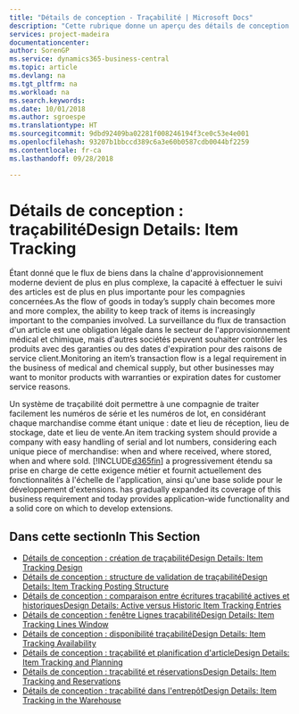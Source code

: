 ```yaml
---
title: "Détails de conception - Traçabilité | Microsoft Docs"
description: "Cette rubrique donne un aperçu des détails de conception pour la traçabilité."
services: project-madeira
documentationcenter: 
author: SorenGP
ms.service: dynamics365-business-central
ms.topic: article
ms.devlang: na
ms.tgt_pltfrm: na
ms.workload: na
ms.search.keywords: 
ms.date: 10/01/2018
ms.author: sgroespe
ms.translationtype: HT
ms.sourcegitcommit: 9dbd92409ba02281f008246194f3ce0c53e4e001
ms.openlocfilehash: 93207b1bbccd389c6a3e60b0587cdb0044bf2259
ms.contentlocale: fr-ca
ms.lasthandoff: 09/28/2018

---
```

# <a name="design-details-item-tracking"></a><span data-ttu-id="3f5c0-103">Détails de conception : traçabilité</span><span class="sxs-lookup"><span data-stu-id="3f5c0-103">Design Details: Item Tracking</span></span>
<span data-ttu-id="3f5c0-104">Étant donné que le flux de biens dans la chaîne d'approvisionnement moderne devient de plus en plus complexe, la capacité à effectuer le suivi des articles est de plus en plus importante pour les compagnies concernées.</span><span class="sxs-lookup"><span data-stu-id="3f5c0-104">As the flow of goods in today’s supply chain becomes more and more complex, the ability to keep track of items is increasingly important to the companies involved.</span></span> <span data-ttu-id="3f5c0-105">La surveillance du flux de transaction d'un article est une obligation légale dans le secteur de l'approvisionnement médical et chimique, mais d'autres sociétés peuvent souhaiter contrôler les produits avec des garanties ou des dates d'expiration pour des raisons de service client.</span><span class="sxs-lookup"><span data-stu-id="3f5c0-105">Monitoring an item’s transaction flow is a legal requirement in the business of medical and chemical supply, but other businesses may want to monitor products with warranties or expiration dates for customer service reasons.</span></span>  

<span data-ttu-id="3f5c0-106">Un système de traçabilité doit permettre à une compagnie de traiter facilement les numéros de série et les numéros de lot, en considérant chaque marchandise comme étant unique : date et lieu de réception, lieu de stockage, date et lieu de vente.</span><span class="sxs-lookup"><span data-stu-id="3f5c0-106">An item tracking system should provide a company with easy handling of serial and lot numbers, considering each unique piece of merchandise: when and where received, where stored, when and where sold.</span></span> [!INCLUDE[d365fin](includes/d365fin_md.md)] <span data-ttu-id="3f5c0-107">a progressivement étendu sa prise en charge de cette exigence métier et fournit actuellement des fonctionnalités à l'échelle de l'application, ainsi qu'une base solide pour le développement d'extensions.</span><span class="sxs-lookup"><span data-stu-id="3f5c0-107"> has gradually expanded its coverage of this business requirement and today provides application-wide functionality and a solid core on which to develop extensions.</span></span>  

## <a name="in-this-section"></a><span data-ttu-id="3f5c0-108">Dans cette section</span><span class="sxs-lookup"><span data-stu-id="3f5c0-108">In This Section</span></span>  
* [<span data-ttu-id="3f5c0-109">Détails de conception : création de traçabilité</span><span class="sxs-lookup"><span data-stu-id="3f5c0-109">Design Details: Item Tracking Design</span></span>](design-details-item-tracking-design.md)  
* [<span data-ttu-id="3f5c0-110">Détails de conception : structure de validation de traçabilité</span><span class="sxs-lookup"><span data-stu-id="3f5c0-110">Design Details: Item Tracking Posting Structure</span></span>](design-details-item-tracking-posting-structure.md)  
* [<span data-ttu-id="3f5c0-111">Détails de conception : comparaison entre écritures traçabilité actives et historiques</span><span class="sxs-lookup"><span data-stu-id="3f5c0-111">Design Details: Active versus Historic Item Tracking Entries</span></span>](design-details-active-versus-historic-item-tracking-entries.md)  
* [<span data-ttu-id="3f5c0-112">Détails de conception : fenêtre Lignes traçabilité</span><span class="sxs-lookup"><span data-stu-id="3f5c0-112">Design Details: Item Tracking Lines Window</span></span>](design-details-item-tracking-lines-window.md)  
* [<span data-ttu-id="3f5c0-113">Détails de conception : disponibilité traçabilité</span><span class="sxs-lookup"><span data-stu-id="3f5c0-113">Design Details: Item Tracking Availability</span></span>](design-details-item-tracking-availability.md)  
* [<span data-ttu-id="3f5c0-114">Détails de conception : traçabilité et planification d'article</span><span class="sxs-lookup"><span data-stu-id="3f5c0-114">Design Details: Item Tracking and Planning</span></span>](design-details-item-tracking-and-planning.md)  
* [<span data-ttu-id="3f5c0-115">Détails de conception : traçabilité et réservations</span><span class="sxs-lookup"><span data-stu-id="3f5c0-115">Design Details: Item Tracking and Reservations</span></span>](design-details-item-tracking-and-reservations.md)  
* [<span data-ttu-id="3f5c0-116">Détails de conception : traçabilité dans l'entrepôt</span><span class="sxs-lookup"><span data-stu-id="3f5c0-116">Design Details: Item Tracking in the Warehouse</span></span>](design-details-item-tracking-in-the-warehouse.md)

